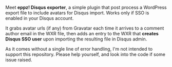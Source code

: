Meet **eppz! Disqus exporter**, a simple plugin that post process a
WordPress export file to include avatars for Disqus import. Works only
if SSO is enabled in your Disqus account.

It grabs avatar urls (if any) from Gravatar each time it arrives to a
comment author email in the WXR file, then adds an entry to the WXR that
**creates Disqus SSO user** upon importing the resulting file in Disqus admin.

As it comes without a single line of error handling, I'm not intended to
support this repository. Please help yourself, and look into the code if
some issue raised.
